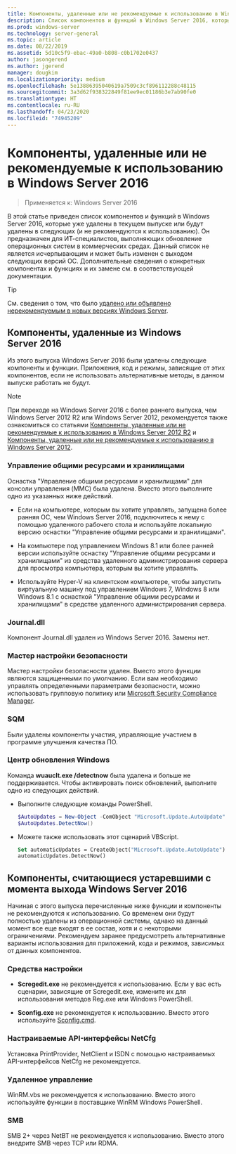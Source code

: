 ```yaml
---
title: Компоненты, удаленные или не рекомендуемые к использованию в Windows Server 2016
description: Список компонентов и функций в Windows Server 2016, которые уже удалены в текущем выпуске или будут удалены в следующих (и не рекомендуются к использованию). Он предназначен для ИТ-специалистов, выполняющих обновление операционных систем в коммерческих средах.
ms.prod: windows-server
ms.technology: server-general
ms.topic: article
ms.date: 08/22/2019
ms.assetid: 5d10c5f9-ebac-49a0-b808-c0b1702e0437
author: jasongerend
ms.author: jgerend
manager: dougkim
ms.localizationpriority: medium
ms.openlocfilehash: 5e13886395040619a7509c3cf896112288c48115
ms.sourcegitcommit: 3a3d62f938322849f81ee9ec01186b3e7ab90fe0
ms.translationtype: HT
ms.contentlocale: ru-RU
ms.lasthandoff: 04/23/2020
ms.locfileid: "74945209"
---
```

# <a name="features-removed-or-deprecated-in--windows-server-2016"></a>Компоненты, удаленные или не рекомендуемые к использованию в Windows Server 2016

>Применяется к: Windows Server 2016

В этой статье приведен список компонентов и функций в Windows Server 2016, которые уже удалены в текущем выпуске или будут удалены в следующих (и не рекомендуются к использованию). Он предназначен для ИТ-специалистов, выполняющих обновление операционных систем в коммерческих средах. Данный список не является исчерпывающим и может быть изменен с выходом следующих версий ОС. Дополнительные сведения о конкретных компонентах и функциях и их замене см. в соответствующей документации.

> [!TIP]
> См. сведения о том, что было [удалено или объявлено нерекомендуемым в новых версиях Windows Server](../get-started-19/removed-features.md).

## <a name="features-removed-from-windows-server-2016"></a>Компоненты, удаленные из Windows Server 2016

Из этого выпуска Windows Server 2016 были удалены следующие компоненты и функции. Приложения, код и режимы, зависящие от этих компонентов, если не использовать альтернативные методы, в данном выпуске работать не будут.  

> [!NOTE]  
> При переходе на Windows Server 2016 с более раннего выпуска, чем Windows Server 2012 R2 или Windows Server 2012, рекомендуется также ознакомиться со статьями [Компоненты, удаленные или не рекомендуемые к использованию в Windows Server 2012 R2](https://technet.microsoft.com/library/dn303411.aspx) и [Компоненты, удаленные или не рекомендуемые к использованию в Windows Server 2012](https://technet.microsoft.com/library/hh831568.aspx).  

### <a name="share-and-storage-management"></a>Управление общими ресурсами и хранилищами

Оснастка "Управление общими ресурсами и хранилищами" для консоли управления (MMC) была удалена. Вместо этого выполните одно из указанных ниже действий.  

-   Если на компьютере, которым вы хотите управлять, запущена более ранняя ОС, чем Windows Server 2016, подключитесь к нему с помощью удаленного рабочего стола и используйте локальную версию оснастки "Управление общими ресурсами и хранилищами".  

-   На компьютере под управлением Windows 8.1 или более ранней версии используйте оснастку "Управление общими ресурсами и хранилищами" из средства удаленного администрирования сервера для просмотра компьютера, которым вы хотите управлять.  

-   Используйте Hyper-V на клиентском компьютере, чтобы запустить виртуальную машину под управлением Windows 7, Windows 8 или Windows 8.1 с оснасткой "Управление общими ресурсами и хранилищами" в средстве удаленного администрирования сервера.  

### <a name="journaldll"></a>Journal.dll

Компонент Journal.dll удален из Windows Server 2016. Замены нет.  

### <a name="security-configuration-wizard"></a>Мастер настройки безопасности

Мастер настройки безопасности удален. Вместо этого функции являются защищенными по умолчанию. Если вам необходимо управлять определенными параметрами безопасности, можно использовать групповую политику или [Microsoft Security Compliance Manager](https://technet.microsoft.com/solutionaccelerators/cc835245.aspx).  

### <a name="sqm"></a>SQM

Были удалены компоненты участия, управляющие участием в программе улучшения качества ПО. 

### <a name="windows-update"></a>Центр обновления Windows

Команда **wuauclt.exe /detectnow** была удалена и больше не поддерживается. Чтобы активировать поиск обновлений, выполните одно из следующих действий.

- Выполните следующие команды PowerShell.
    ````powershell
    $AutoUpdates = New-Object -ComObject "Microsoft.Update.AutoUpdate"
    $AutoUpdates.DetectNow()
    ````

- Можете также использовать этот сценарий VBScript.
    ````vb
    Set automaticUpdates = CreateObject("Microsoft.Update.AutoUpdate")
    automaticUpdates.DetectNow()
    ````

## <a name="features-deprecated-starting-with-windows-server-2016"></a>Компоненты, считающиеся устаревшими с момента выхода Windows Server 2016

Начиная с этого выпуска перечисленные ниже функции и компоненты не рекомендуются к использованию. Со временем они будут полностью удалены из операционной системы, однако на данный момент все еще входят в ее состав, хотя и с некоторыми ограничениями. Рекомендуем заранее предусмотреть альтернативные варианты использования для приложений, кода и режимов, зависимых от данных компонентов.  

### <a name="configuration-tools"></a>Средства настройки  

-   **Scregedit.exe** не рекомендуется к использованию. Если у вас есть сценарии, зависящие от Scregedit.exe, измените их для использования методов Reg.exe или Windows PowerShell.  

-   **Sconfig.exe** не рекомендуется к использованию. Вместо этого используйте [Sconfig.cmd](https://docs.microsoft.com/windows-server/get-started/sconfig-on-ws2016). 

### <a name="netcfg-custom-apis"></a>Настраиваемые API-интерфейсы NetCfg

Установка PrintProvider, NetClient и ISDN с помощью настраиваемых API-интерфейсов NetCfg не рекомендуется.  

### <a name="remote-management"></a>Удаленное управление  

WinRM.vbs не рекомендуется к использованию. Вместо этого используйте функции в поставщике WinRM Windows PowerShell.  

### <a name="smb"></a>SMB

SMB 2+ через NetBT не рекомендуется к использованию. Вместо этого внедрите SMB через TCP или RDMA. 
